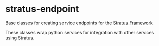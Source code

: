 # stratus-endpoint
Base classes for creating service endpoints for the [Stratus Framework](https://github.com/nasa-nccs-cds/stratus)

These classes wrap python services for integration with other services using Stratus.

